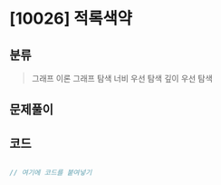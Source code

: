 # [10026] 적록색약

## 분류
> 그래프 이론
> 그래프 탐색
> 너비 우선 탐색
> 깊이 우선 탐색

## 문제풀이

## 코드
```java

// 여기에 코드를 붙여넣기

```

